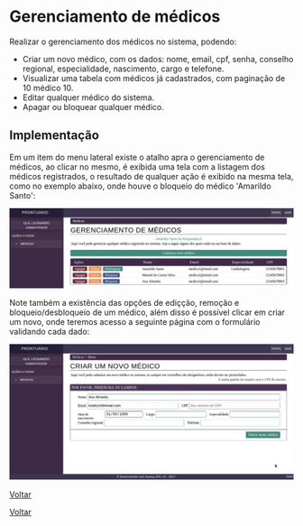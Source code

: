 # Gerenciamento de médicos

Realizar o gerenciamento dos médicos no sistema, podendo:

* Criar um novo médico, com os dados: nome, email, cpf, senha, conselho regional, especialidade, nascimento, cargo e telefone.
* Visualizar uma tabela com médicos já cadastrados, com paginação de 10 médico 10.
* Editar qualquer médico do sistema.
* Apagar ou bloquear qualquer médico.

## Implementação

Em um item do menu lateral existe o atalho apra o gerenciamento de médicos, ao clicar no mesmo, é exibida uma tela com a listagem dos médicos registrados, o resultado de qualquer ação é exibido na mesma tela, como no exemplo abaixo, onde houve o bloqueio do médico 'Amarildo Santo':

![Tela de login](./img/lista-medicos.jpeg?raw=true)


Note também a existência das opções de ediçção, remoção e bloqueio/desbloqueio de um médico, além disso é possível clicar em criar um novo, onde teremos acesso a seguinte página com o formulário validando cada dado:

![Painel inicial](./img/cadastro-medico.jpeg?raw=true)

[Voltar](../README.md)


[Voltar](../README.md) 